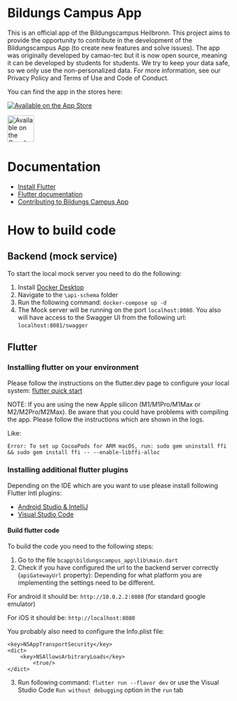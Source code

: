 # Bildungs Campus App
This is an official app of the Bildungscampus Heilbronn. This project aims to provide the opportunity to contribute in the development of the Bildungscampus App (to create new features and solve issues). The app was originally developed by camao-tec but it is now open source, meaning it can be developed by students for students. We try to keep your data safe, so we only use the non-personalized data. 
For more information, see our Privacy Policy and Terms of Use and Code of Conduct.

You can find the app in the stores here:

[![Available on the App Store](https://cl.ly/WouG/Download_on_the_App_Store_Badge_US-UK_135x40.svg)](https://apps.apple.com/app/id1571668921)

<a href='https://play.google.com/store/apps/details?id=com.schwarz.bildungscampus.application'><img alt='Available on the Google Play' src='https://play.google.com/intl/en_us/badges/images/generic/en_badge_web_generic.png' height='60px'/></a>


# Documentation

* [Install Flutter](https://flutter.dev/get-started/)
* [Flutter documentation](https://docs.flutter.dev/)
* [Contributing to Bildungs Campus App](https://github.com/camao-tec/bcapp/blob/main/CONTRIBUTING.md)

# How to build code

## Backend (mock service)
To start the local mock server you need to do the following:

1. Install [Docker Desktop](https://www.docker.com/get-started/)
2. Navigate to the `\api-schema` folder
3. Run the following command: `docker-compose up -d`
4. The Mock server will be running on the port `localhost:8080`. You also will have access to the Swagger UI from the following url: `localhost:8081/swagger`

## Flutter

### Installing flutter on your environment

Please follow the instructions on the flutter.dev page to configure your local system: [flutter quick start](https://docs.flutter.dev/get-started/install)

NOTE: If you are using the new Apple silicon (M1/M1Pro/M1Max or M2/M2Pro/M2Max). Be aware that you could have problems with compiling the app. Please follow the instructions which are shown in the logs.

Like:

    Error: To set up CocoaPods for ARM macOS, run: sudo gem uninstall ffi && sudo gem install ffi -- --enable-libffi-alloc

### Installing additional flutter plugins

Depending on the IDE which are you want to use please install following Flutter Intl plugins:
- [Android Studio & IntelliJ](https://docs.flutter.dev/get-started/install)
- [Visual Studio Code](https://marketplace.visualstudio.com/items?itemName=localizely.flutter-intl)

#### Build flutter code

To build the code you need to the following steps:
1. Go to the file `bcapp\bildungscampus_app\lib\main.dart`
2. Check if you have configured the url to the backend server correctly (`apiGatewayUrl` property):
Depending for what platform you are implementing the settings need to be different.

For android it should be: `http://10.0.2.2:8080` (for standard google emulator)

For iOS it should be: `http://localhost:8080`

You probably also need to configure the Info.plist file:

    <key>NSAppTransportSecurity</key>
    <dict>
        <key>NSAllowsArbitraryLoads</key>
            <true/>
    </dict>      

3. Run following command: `flutter run --flavor dev` or use the Visual Studio Code `Run without debugging` option in the `run` tab